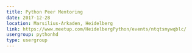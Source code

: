 ```yaml
---
title: Python Peer Mentoring
date: 2017-12-28
location: Marsilius-Arkaden, Heidelberg
link: https://www.meetup.com/HeidelbergPython/events/ntqtsmywqblc/
usergroup: pythonhd
type: usergroup
---
```

